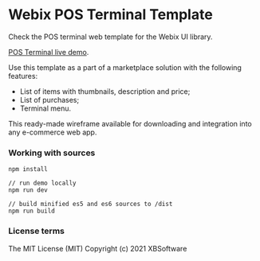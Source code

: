 Webix POS Terminal Template
============

Check the POS terminal web template for the Webix UI library. 

[POS Terminal live demo](https://webix-hub.github.io/pos-terminal-template/dist/es5/).

Use this template as a part of a marketplace solution with the following features:

- List of items with thumbnails, description and price;
- List of purchases;
- Terminal menu.
 
This ready-made wireframe available for downloading and integration into any e-commerce web app. 

### Working with sources

```
npm install

// run demo locally
npm run dev

// build minified es5 and es6 sources to /dist
npm run build
```

### License terms

The MIT License (MIT)
Copyright (c) 2021 XBSoftware
